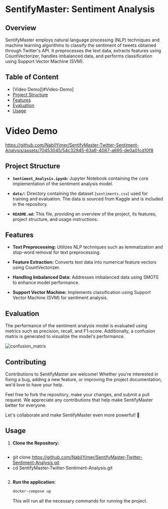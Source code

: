 # SentifyMaster: Sentiment Analysis 


## Overview

SentifyMaster employs natural language processing (NLP) techniques and machine learning algorithms to classify the sentiment of tweets obtained through Twitter's API. It preprocesses the text data, extracts features using CountVectorizer, handles imbalanced data, and performs classification using Support Vector Machine (SVM).

## Table of Content
- [Video Demo][#Video-Demo]
- [Project Structure](#Project-Structure)
- [Features](#Features)
- [Evaluation](#Evaluation)
- [Usage](#Usage)

# Video Demo



https://github.com/NabilYimer/SentifyMaster-Twitter-Sentiment-Analysis/assets/70453045/54c32945-63a6-4087-a695-de0a01cd10f8


 
## Project Structure

- **`Sentiment_Analysis.ipynb`:** Jupyter Notebook containing the core implementation of the sentiment analysis model.
  
- **`data/`:** Directory containing the dataset (`sentiments.csv`) used for training and evaluation. The data is sourced from Kaggle and is included in the repository.

- **`README.md`:** This file, providing an overview of the project, its features, project structure, and usage instructions.

## Features

- **Text Preprocessing:** Utilizes NLP techniques such as lemmatization and stop-word removal for text preprocessing.
  
- **Feature Extraction:** Converts text data into numerical feature vectors using CountVectorizer.
  
- **Handling Imbalanced Data:** Addresses imbalanced data using SMOTE to enhance model performance.
  
- **Support Vector Machine:** Implements classification using Support Vector Machine (SVM) for sentiment analysis.


## Evaluation

The performance of the sentiment analysis model is evaluated using metrics such as precision, recall, and F1-score. Additionally, a confusion matrix is generated to visualize the model's performance.

![confusion_matrix](https://github.com/NabilYimer/SentifyMaster-Twitter-Sentiment-Analysis-using/assets/70453045/27b242c8-c610-4ea1-a9e9-ecaa8aec162b)

## Contributing

Contributions to SentifyMaster are welcome! Whether you're interested in fixing a bug, adding a new feature, or improving the project documentation, we'd love to have your help.

Feel free to fork the repository, make your changes, and submit a pull request. We appreciate any contributions that help make SentifyMaster better for everyone.

Let's collaborate and make SentifyMaster even more powerful! 🚀

## Usage

1. **Clone the Repository:**

    ```bash
  -  git clone https://github.com/NabilYimer/SentifyMaster-Twitter-Sentiment-Analysis.git
  - cd SentifyMaster-Twitter-Sentiment-Analysis.git
    ```

2. **Run the application:**

    ```bash
    docker-compose up
    ```

    This will run all the necessary commands for running the project.

